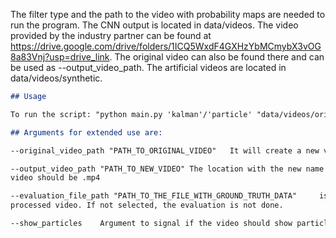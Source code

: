The filter type and the path to the video with probability maps are needed to run the program.
The CNN output is located in data/videos. The video provided by the industry partner can be found at https://drive.google.com/drive/folders/1ICQ5WxdF4GXHzYbMCmybX3vOG8a83Vnj?usp=drive_link. The original video can also be found there and can be used as 
--output_video_path. The artificial videos are located in data/videos/synthetic.

```markdown
## Usage

To run the script: "python main.py 'kalman'/'particle' "data/videos/original/row_SG19_small_predikce.mp4" "
```

```markdown
## Arguments for extended use are:

--original_video_path "PATH_TO_ORIGINAL_VIDEO"   It will create a new video with detections.

--output_video_path "PATH_TO_NEW_VIDEO" The location with the new name of the video is set. The format for the new
video should be .mp4

--evaluation_file_path "PATH_TO_THE_FILE_WITH_GROUND_TRUTH_DATA"     is the file with the ground truth data for the
processed video. If not selected, the evaluation is not done.

--show_particles    Argument to signal if the video should show particles of particle filters.
```
